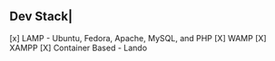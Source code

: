 Dev Stack|
----------
[x] LAMP - Ubuntu, Fedora, Apache, MySQL, and PHP
[X] WAMP
[X] XAMPP
[X] Container Based - Lando
